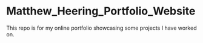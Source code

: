 # Matthew_Heering_Portfolio_Website
This repo is for my online portfolio showcasing some projects I have worked on.  
